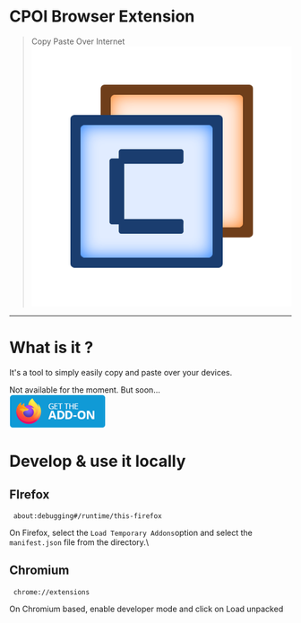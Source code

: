 # CPOI Browser Extension
> Copy Paste Over Internet
> ![CPOI logo](./images/logo.png)<br>
---
# What is it ?
It's a tool to simply easily copy and paste over your devices.

Not available for the moment.
But soon...\
<a href="https://addons.mozilla.org/"><img src="images/getFirefox.png" alt="Get uBlock Origin for Firefox"></a>

# Develop & use it locally

## FIrefox
```
 about:debugging#/runtime/this-firefox
```
On Firefox, select the `Load Temporary Addons`option and select the `manifest.json` file from the directory.\
## Chromium
```
 chrome://extensions
```
On Chromium based, enable developer mode and click on Load unpacked
